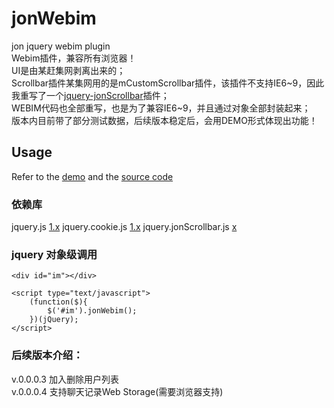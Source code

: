jonWebim
===========
jon jquery webim plugin<br />
Webim插件，兼容所有浏览器！<br />
UI是由某赶集网剥离出来的；<br />
Scrollbar插件某集网用的是mCustomScrollbar插件，该插件不支持IE6~9，因此我重写了一个[jquery-jonScrollbar](https://github.com/JonGates/jquery-jonScrollbar/)插件；<br />
WEBIM代码也全部重写，也是为了兼容IE6~9，并且通过对象全部封装起来；<br />
版本内目前带了部分测试数据，后续版本稳定后，会用DEMO形式体现出功能！<br />

Usage
-----------
Refer to the [demo](#) and the [source code](https://github.com/JonGates/jquery-jonWebim/tree/master/script/)

### 依赖库
jquery.js [1.x](http://jquery.com/)
jquery.cookie.js [1.x](http://plugins.jquery.com/cookie/)
jquery.jonScrollbar.js [x](https://github.com/JonGates/jquery-jonScrollbar/)


### jquery 对象级调用
	<div id="im"></div>

	<script type="text/javascript">
		(function($){
			$('#im').jonWebim();
		})(jQuery);
	</script>

###  后续版本介绍：
v.0.0.0.3 加入删除用户列表<br/>
v.0.0.0.4 支持聊天记录Web Storage(需要浏览器支持)<br/>